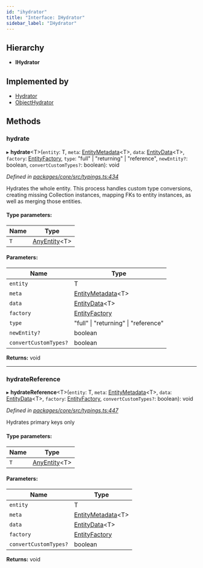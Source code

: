 ```yaml
---
id: "ihydrator"
title: "Interface: IHydrator"
sidebar_label: "IHydrator"
---
```


## Hierarchy

* **IHydrator**

## Implemented by

* [Hydrator](../classes/hydrator.md)
* [ObjectHydrator](../classes/objecthydrator.md)

## Methods

### hydrate

▸ **hydrate**&#60;T>(`entity`: T, `meta`: [EntityMetadata](../classes/entitymetadata.md)&#60;T>, `data`: [EntityData](../index.md#entitydata)&#60;T>, `factory`: [EntityFactory](../classes/entityfactory.md), `type`: &#34;full&#34; \| &#34;returning&#34; \| &#34;reference&#34;, `newEntity?`: boolean, `convertCustomTypes?`: boolean): void

*Defined in [packages/core/src/typings.ts:434](https://github.com/mikro-orm/mikro-orm/blob/18b580bb42/packages/core/src/typings.ts#L434)*

Hydrates the whole entity. This process handles custom type conversions, creating missing Collection instances,
mapping FKs to entity instances, as well as merging those entities.

#### Type parameters:

Name | Type |
------ | ------ |
`T` | [AnyEntity](../index.md#anyentity)&#60;T> |

#### Parameters:

Name | Type |
------ | ------ |
`entity` | T |
`meta` | [EntityMetadata](../classes/entitymetadata.md)&#60;T> |
`data` | [EntityData](../index.md#entitydata)&#60;T> |
`factory` | [EntityFactory](../classes/entityfactory.md) |
`type` | &#34;full&#34; \| &#34;returning&#34; \| &#34;reference&#34; |
`newEntity?` | boolean |
`convertCustomTypes?` | boolean |

**Returns:** void

___

### hydrateReference

▸ **hydrateReference**&#60;T>(`entity`: T, `meta`: [EntityMetadata](../classes/entitymetadata.md)&#60;T>, `data`: [EntityData](../index.md#entitydata)&#60;T>, `factory`: [EntityFactory](../classes/entityfactory.md), `convertCustomTypes?`: boolean): void

*Defined in [packages/core/src/typings.ts:447](https://github.com/mikro-orm/mikro-orm/blob/18b580bb42/packages/core/src/typings.ts#L447)*

Hydrates primary keys only

#### Type parameters:

Name | Type |
------ | ------ |
`T` | [AnyEntity](../index.md#anyentity)&#60;T> |

#### Parameters:

Name | Type |
------ | ------ |
`entity` | T |
`meta` | [EntityMetadata](../classes/entitymetadata.md)&#60;T> |
`data` | [EntityData](../index.md#entitydata)&#60;T> |
`factory` | [EntityFactory](../classes/entityfactory.md) |
`convertCustomTypes?` | boolean |

**Returns:** void
